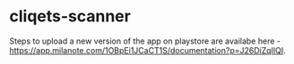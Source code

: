 # cliqets-scanner

Steps to upload a new version of the app on playstore are availabe here - https://app.milanote.com/1OBpEi1JCaCT1S/documentation?p=J26DiZqIlQI.

